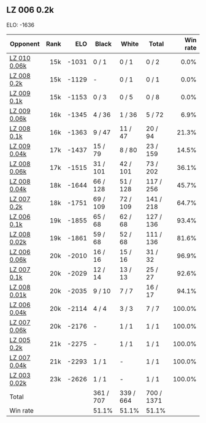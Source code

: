 ## LZ 006 0.2k ##

ELO: -1636

Opponent | Rank | ELO | Black | White | Total | Win rate
---------|-----:|----:|-------|-------|-------|-------:
[LZ 010 0.06k](LZ%20010%200.06k.md) | 15k | -1031 | 0 / 1 | 0 / 1 | 0 / 2 | 0.0%
[LZ 008 0.2k](LZ%20008%200.2k.md) | 15k | -1129 | - | 0 / 1 | 0 / 1 | 0.0%
[LZ 009 0.1k](LZ%20009%200.1k.md) | 15k | -1153 | 0 / 3 | 0 / 5 | 0 / 8 | 0.0%
[LZ 009 0.06k](LZ%20009%200.06k.md) | 16k | -1345 | 4 / 36 | 1 / 36 | 5 / 72 | 6.9%
[LZ 008 0.1k](LZ%20008%200.1k.md) | 16k | -1363 | 9 / 47 | 11 / 47 | 20 / 94 | 21.3%
[LZ 009 0.04k](LZ%20009%200.04k.md) | 17k | -1437 | 15 / 79 | 8 / 80 | 23 / 159 | 14.5%
[LZ 008 0.06k](LZ%20008%200.06k.md) | 17k | -1515 | 31 / 101 | 42 / 101 | 73 / 202 | 36.1%
[LZ 008 0.04k](LZ%20008%200.04k.md) | 18k | -1644 | 66 / 128 | 51 / 128 | 117 / 256 | 45.7%
[LZ 007 0.2k](LZ%20007%200.2k.md) | 18k | -1751 | 69 / 109 | 72 / 109 | 141 / 218 | 64.7%
[LZ 006 0.1k](LZ%20006%200.1k.md) | 19k | -1855 | 65 / 68 | 62 / 68 | 127 / 136 | 93.4%
[LZ 008 0.02k](LZ%20008%200.02k.md) | 19k | -1861 | 59 / 68 | 52 / 68 | 111 / 136 | 81.6%
[LZ 006 0.06k](LZ%20006%200.06k.md) | 20k | -2010 | 16 / 16 | 15 / 16 | 31 / 32 | 96.9%
[LZ 007 0.1k](LZ%20007%200.1k.md) | 20k | -2029 | 12 / 14 | 13 / 13 | 25 / 27 | 92.6%
[LZ 008 0.01k](LZ%20008%200.01k.md) | 20k | -2035 | 9 / 10 | 7 / 7 | 16 / 17 | 94.1%
[LZ 006 0.04k](LZ%20006%200.04k.md) | 20k | -2114 | 4 / 4 | 3 / 3 | 7 / 7 | 100.0%
[LZ 007 0.06k](LZ%20007%200.06k.md) | 20k | -2176 | - | 1 / 1 | 1 / 1 | 100.0%
[LZ 005 0.2k](LZ%20005%200.2k.md) | 21k | -2275 | - | 1 / 1 | 1 / 1 | 100.0%
[LZ 007 0.04k](LZ%20007%200.04k.md) | 21k | -2293 | 1 / 1 | - | 1 / 1 | 100.0%
[LZ 003 0.02k](LZ%20003%200.02k.md) | 23k | -2626 | 1 / 1 | - | 1 / 1 | 100.0%
Total | | | 361 / 707 | 339 / 664 | 700 / 1371 | 
Win rate| | | 51.1% | 51.1% | 51.1% | 
